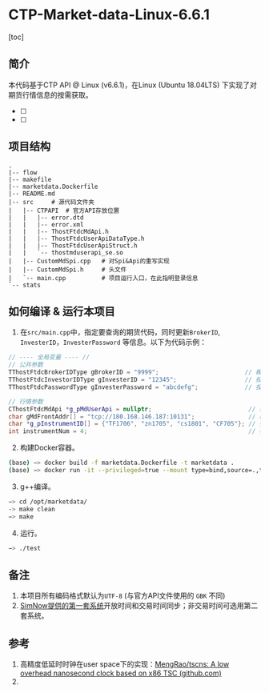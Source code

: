 # CTP-Market-data-Linux-6.6.1  

[toc]

## 简介  

本代码基于CTP API @ Linux (v6.6.1)，在Linux (Ubuntu 18.04LTS) 下实现了对期货行情信息的按需获取。

- [ ] 
- [ ] 

## 项目结构

```apl
.
|-- flow
|-- makefile
|-- marketdata.Dockerfile
|-- README.md
|-- src		# 源代码文件夹
|   |-- CTPAPI	# 官方API存放位置
|   |   |-- error.dtd
|   |   |-- error.xml
|   |   |-- ThostFtdcMdApi.h
|   |   |-- ThostFtdcUserApiDataType.h
|   |   |-- ThostFtdcUserApiStruct.h
|   |   `-- thostmduserapi_se.so
|   |-- CustomMdSpi.cpp	  # 对Spi&Api的重写实现
|   |-- CustomMdSpi.h	  # 头文件
|   `-- main.cpp		  # 项目运行入口，在此指明登录信息
`-- stats
```



## 如何编译 & 运行本项目

1. 在`src/main.cpp`中，指定要查询的期货代码，同时更新`BrokerID`, `InvesterID`，`InvesterPassword` 等信息。以下为代码示例：

```c++
// ---- 全局变量 ---- //
// 公共参数
TThostFtdcBrokerIDType gBrokerID = "9999";                        // 模拟经纪商代码
TThostFtdcInvestorIDType gInvesterID = "12345";                   // 投资者账户名
TThostFtdcPasswordType gInvesterPassword = "abcdefg";             // 投资者密码

// 行情参数
CThostFtdcMdApi *g_pMdUserApi = nullptr;                           // 行情指针
char gMdFrontAddr[] = "tcp://180.168.146.187:10131";               // 模拟行情前置地址
char *g_pInstrumentID[] = {"TF1706", "zn1705", "cs1801", "CF705"}; // 行情合约代码列表
int instrumentNum = 4;                                             // 行情合约订阅数量
```
2. 构建Docker容器。

```bash
(base) −> docker build -f marketdata.Dockerfile -t marketdata .
(base) −> docker run -it --privileged=true --mount type=bind,source=.,target=/opt/marketdata marketdata bash
```
3. g++编译。

```bash
−> cd /opt/marketdata/
-> make clean
−> make
```
4. 运行。

```bash
−> ./test
```




## 备注

1. 本项目所有编码格式默认为`UTF-8` (与官方API文件使用的 `GBK` 不同)
2. [SimNow提供的第一套系统](https://www.simnow.com.cn/product.action)开放时间和交易时间同步；非交易时间可选用第二套系统。

## 参考

1. 高精度低延时时钟在user space下的实现：[MengRao/tscns: A low overhead nanosecond clock based on x86 TSC (github.com)](https://github.com/MengRao/tscns)
2. 

